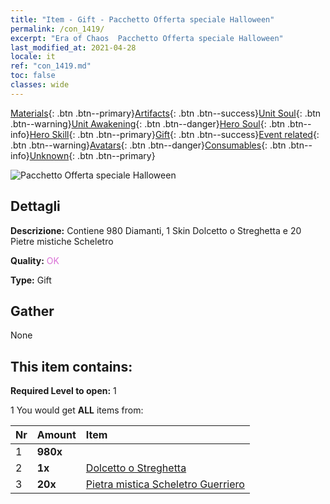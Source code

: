 ```yaml
---
title: "Item - Gift - Pacchetto Offerta speciale Halloween"
permalink: /con_1419/
excerpt: "Era of Chaos  Pacchetto Offerta speciale Halloween"
last_modified_at: 2021-04-28
locale: it
ref: "con_1419.md"
toc: false
classes: wide
---
```

 [Materials](/ItemsIT/){: .btn .btn--primary}[Artifacts](/ItemsIT/Artifacts/){: .btn .btn--success}[Unit Soul](/ItemsIT/UnitSoul/){: .btn .btn--warning}[Unit Awakening](/ItemsIT/UnitAwakening/){: .btn .btn--danger}[Hero Soul](/ItemsIT/HeroSoul/){: .btn .btn--info}[Hero Skill](/ItemsIT/HeroSkill/){: .btn .btn--primary}[Gift](/ItemsIT/Gift/){: .btn .btn--success}[Event related](/ItemsIT/Events/){: .btn .btn--warning}[Avatars](/ItemsIT/Avatars/){: .btn .btn--danger}[Consumables](/ItemsIT/Consumables/){: .btn .btn--info}[Unknown](/ItemsIT/Unknown/){: .btn .btn--primary}

 ![Pacchetto Offerta speciale Halloween](/images/t/i_907033.png)

## Dettagli
 **Descrizione:** Contiene 980 Diamanti, 1 Skin Dolcetto o Streghetta e 20 Pietre mistiche Scheletro

 **Quality:** <span style="color: #DA70D6">OK</span>

 **Type:** Gift

## Gather

  None

## This item contains:

 **Required Level to open:** 1

 1 You would get **ALL** items  from:

  | Nr | Amount |     Item    |
  |:---|:-------|:------------|
  | 1 |  **980x** | <i class="fas fa-gem"/> |  | 
  | 2 |  **1x** | [Dolcetto o Streghetta](/ItemsIT/con_1053/) |  | 
  | 3 |  **20x** | [Pietra mistica Scheletro Guerriero](/ItemsIT/unt_297/) |  | 
